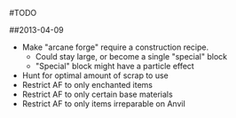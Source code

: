 #TODO

##2013-04-09
- Make "arcane forge" require a construction recipe.
  - Could stay large, or become a single "special" block
  - "Special" block might have a particle effect
- Hunt for optimal amount of scrap to use
- Restrict AF to only enchanted items
- Restrict AF to only certain base materials
- Restrict AF to only items irreparable on Anvil